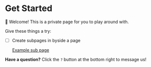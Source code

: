 # Get Started

👋 Welcome! This is a private page for you to play around with.

Give these things a try:

- [ ]  Create subpages in byside a page

    [Example sub page](Get%20Started%2034a377d901344b84b47c83fa42f72db2/Example%20sub%20page%209eb733928fbe43d484162bd1d8c1a653.md)

**Have a question?** Click the `?` button at the bottom right to message us!

